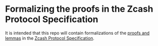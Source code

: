 # Formalizing the proofs in the Zcash Protocol Specification

It is intended that this repo will contain formalizations of the
[proofs and lemmas](https://zips.z.cash/protocol/protocol.pdf#theorems)
in the [Zcash Protocol Specification](https://zips.z.cash/protocol/protocol.pdf).

